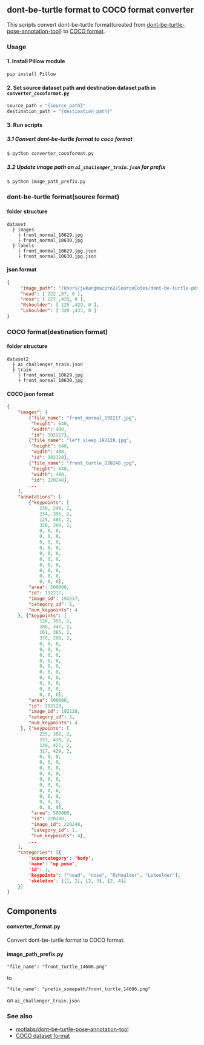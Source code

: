 ## dont-be-turtle format to COCO format converter

This scripts convert dont-be-turtle format(created from [dont-be-turtle-pose-annotation-tool](https://github.com/motlabs/dont-be-turtle-pose-annotation-tool)) to [COCO format](http://cocodataset.org/#format-data).

### Usage

#### 1. Install Pillow module 

```shell
pip install Pillow
```

#### 2. Set source dataset path and destination dataset path in `converter_cocoformat.py`

```python
source_path = "{source_path}"
destination_path = "{destination_path}"
```

#### 3. Run scripts

##### 3.1 Convert dont-be-turtle format to coco format

```shell
$ python converter_cocoformat.py
```

##### 3.2 Update image path on `ai_challenger_train.json` for prefix 

```shell
$ python image_path_prefix.py
```

### dont-be-turtle format(source format)

#### folder structure

```
dataset
  ├ images
    ├ front_normal_10629.jpg
    ├ front_normal_10630.jpg
  ├ labels
    ├ front_normal_10629.jpg.json
    ├ front_normal_10630.jpg.json
```

#### json format

```json
{
	 "image_path": "/Users/jwkangmacpro2/SourceCodes/dont-be-turtle-pose-annotation-tool/images_for_annotation/train_set_croudworks_640x480/train_set_croudworks1_640x480/front_normal_10629.jpg",
	 "head": [ 222 ,97, 0 ],
	 "nose": [ 227 ,429, 0 ],
	 "Rshoulder": [ 125 ,429, 0 ],
	 "Lshoulder": [ 320 ,433, 0 ]
}
```

### COCO format(destination format)

#### folder structure

```
dataset2
  ├ ai_challenger_train.json
  ├ train
    ├ front_normal_10629.jpg
    ├ front_normal_10630.jpg
```

#### COCO json format

```json
{
    "images": [
        {"file_name": "front_normal_192217.jpg", 
         "height": 640, 
         "width": 480, 
         "id": 192217}, 
        {"file_name": "left_sleep_192128.jpg", 
         "height": 640, 
         "width": 480, 
         "id": 192128}, 
        {"file_name": "front_turtle_220248.jpg", 
         "height": 640, 
         "width": 480, 
         "id": 220248}, 
        ...
    ],
    "annotations": [
        {"keypoints": [
        	230, 244, 2, 
        	234, 395, 2, 
        	125, 401, 2, 
        	328, 394, 2, 
        	0, 0, 0, 
        	0, 0, 0, 
        	0, 0, 0, 
        	0, 0, 0, 
        	0, 0, 0, 
        	0, 0, 0, 
        	0, 0, 0, 
        	0, 0, 0, 
        	0, 0, 0, 
        	0, 0, 0], 
    	"area": 500000, 
    	"id": 192217, 
    	"image_id": 192217, 
    	"category_id": 1, 
    	"num_keypoints": 4
	}, {"keypoints": [
        	126, 352, 2, 
        	288, 347, 2, 
        	161, 365, 2, 
        	378, 298, 2, 
        	0, 0, 0, 
        	0, 0, 0, 
        	0, 0, 0, 
        	0, 0, 0, 
        	0, 0, 0, 
        	0, 0, 0, 
        	0, 0, 0, 
        	0, 0, 0, 
        	0, 0, 0, 
        	0, 0, 0], 
        "area": 500000, 
        "id": 192128, 
        "image_id": 192128, 
        "category_id": 1, 
        "num_keypoints": 4
     }, {"keypoints": [
         	235, 382, 2, 
         	233, 430, 2, 
         	139, 427, 2, 
         	317, 429, 2, 
         	0, 0, 0, 
         	0, 0, 0, 
         	0, 0, 0, 
         	0, 0, 0, 
         	0, 0, 0, 
         	0, 0, 0, 
         	0, 0, 0, 
         	0, 0, 0, 
         	0, 0, 0, 
         	0, 0, 0], 
         "area": 500000, 
         "id": 220248, 
         "image_id": 220248, 
         "category_id": 1, 
         "num_keypoints": 4},
        ...
	],
    "categories": [{
        'supercategory': 'body',
        'name': 'up pose',
        'id': 1,
        'keypoints': ["head", "nose", "Rshoulder", "Lshoulder"],
        'skeleton': [[1, 2], [2, 3], [2, 4]]
    }]
}
```

## Components

#### converter_format.py

Convert dont-be-turtle format to COCO format.

#### image_path_prefix.py

```
"file_name": "front_turtle_14606.png"
```

to

```
"file_name": "prefix_somepath/front_turtle_14606.png"
```

on `ai_challenger_train.json`

### See also

- [motlabs/dont-be-turtle-pose-annotation-tool](https://github.com/motlabs/dont-be-turtle-pose-annotation-tool)
- [COCO dataset format](http://cocodataset.org/#format-data)